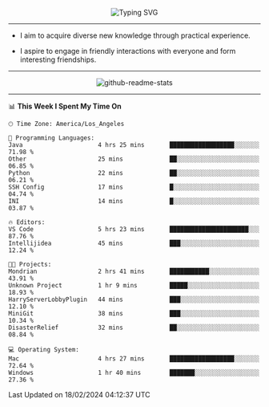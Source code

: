 <p align="center">
  <img src="https://readme-typing-svg.demolab.com?font=Fira+Code&weight=500&size=32&duration=2500&pause=1600&center=true&vCenter=true&random=false&width=1024&height=64&lines=Hi+there+%F0%9F%91%8B;I'm+delighted+you+could+make+it+here+%F0%9F%8E%89;I'm+Harry%2C+a+college+student+still+finding+my+way" alt="Typing SVG" />
</p>


---


- I aim to acquire diverse new knowledge through practical experience.

- I aspire to engage in friendly interactions with everyone and form interesting friendships.


---


<p align="center">
  <img src="https://github-readme-stats.vercel.app/api?username=Harry-Jing&show_icons=true" alt="github-readme-stats"/>
</p>


---

<!--START_SECTION:waka-->
📊 **This Week I Spent My Time On** 

```text
🕑︎ Time Zone: America/Los_Angeles

💬 Programming Languages: 
Java                     4 hrs 25 mins       ██████████████████░░░░░░░   71.98 % 
Other                    25 mins             ██░░░░░░░░░░░░░░░░░░░░░░░   06.85 % 
Python                   22 mins             ██░░░░░░░░░░░░░░░░░░░░░░░   06.21 % 
SSH Config               17 mins             █░░░░░░░░░░░░░░░░░░░░░░░░   04.74 % 
INI                      14 mins             █░░░░░░░░░░░░░░░░░░░░░░░░   03.87 % 

🔥 Editors: 
VS Code                  5 hrs 23 mins       ██████████████████████░░░   87.76 % 
Intellijidea             45 mins             ███░░░░░░░░░░░░░░░░░░░░░░   12.24 % 

🐱‍💻 Projects: 
Mondrian                 2 hrs 41 mins       ███████████░░░░░░░░░░░░░░   43.91 % 
Unknown Project          1 hr 9 mins         █████░░░░░░░░░░░░░░░░░░░░   18.93 % 
HarryServerLobbyPlugin   44 mins             ███░░░░░░░░░░░░░░░░░░░░░░   12.10 % 
MiniGit                  38 mins             ███░░░░░░░░░░░░░░░░░░░░░░   10.34 % 
DisasterRelief           32 mins             ██░░░░░░░░░░░░░░░░░░░░░░░   08.84 % 

💻 Operating System: 
Mac                      4 hrs 27 mins       ██████████████████░░░░░░░   72.64 % 
Windows                  1 hr 40 mins        ███████░░░░░░░░░░░░░░░░░░   27.36 % 
```


 Last Updated on 18/02/2024 04:12:37 UTC
<!--END_SECTION:waka-->
